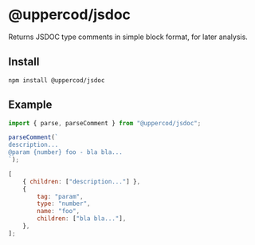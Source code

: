 # @uppercod/jsdoc

Returns JSDOC type comments in simple block format, for later analysis.

## Install

```
npm install @uppercod/jsdoc
```

## Example

```js
import { parse, parseComment } from "@uppercod/jsdoc";

parseComment(`
description...
@param {number} foo - bla bla...
`);

[
    { children: ["description..."] },
    {
        tag: "param",
        type: "number",
        name: "foo",
        children: ["bla bla..."],
    },
];
```

